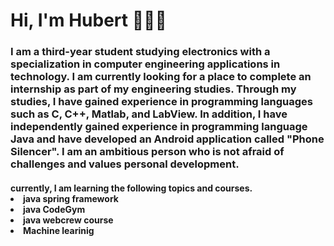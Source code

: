 
### <h1 align="left"> Hi, I'm Hubert 🚨🚨🚨</h1>
<h3 align="left">I am a third-year student studying electronics with a specialization in computer engineering applications in technology. I am currently looking for a place to complete an internship as part of my engineering studies. Through my studies, I have gained experience in programming languages such as C, C++, Matlab, and LabView. In addition, I have independently gained experience in programming language Java and have developed an Android application called "Phone Silencer". I am an ambitious person who is not afraid of challenges and values personal development.</h3>

<h4 align="left">  
 currently, I am learning the following topics and courses.

  <ll>
  <li>java spring framework</li>
  <li>java CodeGym </li>
  <li>java webcrew course</li>
  <li> Machine learinig </li>
</ll>




